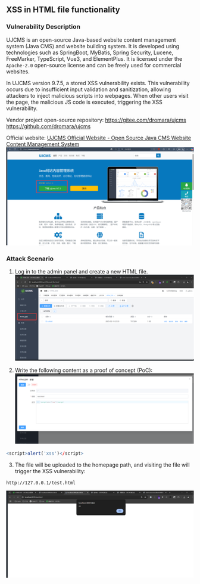## XSS in HTML file functionality

### Vulnerability Description

UJCMS is an open-source Java-based website content management system (Java CMS) and website building system. It is developed using technologies such as SpringBoot, MyBatis, Spring Security, Lucene, FreeMarker, TypeScript, Vue3, and ElementPlus. It is licensed under the `Apache-2.0` open-source license and can be freely used for commercial websites.

In UJCMS version 9.7.5, a stored XSS vulnerability exists. This vulnerability occurs due to insufficient input validation and sanitization, allowing attackers to inject malicious scripts into webpages. When other users visit the page, the malicious JS code is executed, triggering the XSS vulnerability.

Vendor project open-source repository:
https://gitee.com/dromara/ujcms
https://github.com/dromara/ujcms

Official website: [UJCMS Official Website - Open Source Java CMS Website Content Management System](https://www.ujcms.com/)
![](./public/1.png)

### Attack Scenario

1. Log in to the admin panel and create a new HTML file.
![](./public/2.png)


2. Write the following content as a proof of concept (PoC):
![](./public/3.png)

```r
<script>alert('xss')</script>
```

3. The file will be uploaded to the homepage path, and visiting the file will trigger the XSS vulnerability:
```
http://127.0.0.1/test.html
```
![](./public/4.png)
